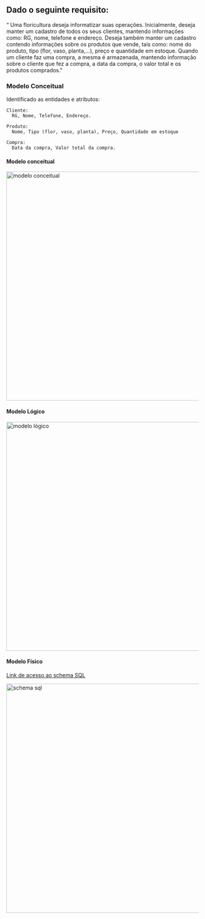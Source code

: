 <h2>Dado o seguinte requisito:</h2>

“ Uma floricultura deseja informatizar suas operações. Inicialmente, deseja manter um cadastro de todos os seus clientes, mantendo informações como: RG, nome, telefone e endereço. Deseja também manter um cadastro contendo informações sobre os produtos que vende, tais como: nome do produto, tipo (flor, vaso, planta,...), preço e quantidade em estoque. Quando um cliente faz uma compra, a mesma é armazenada, mantendo informação sobre o cliente que fez a compra, a data da compra, o valor total e os produtos comprados."

<h3>Modelo Conceitual</h3>

Identificado as entidades e atributos:

    Cliente:
      RG, Nome, Telefone, Endereço.

    Produto:
      Nome, Tipo (flor, vaso, planta), Preço, Quantidade em estoque

    Compra:
      Data da compra, Valor total da compra.

<h4>Modelo conceitual</h4>

<img width="600" alt="modelo conceitual" src="https://github.com/lazarogomes99/FAP-Softex-2024-Ruby-on-Rails/assets/104474707/a8b76b12-88b6-461f-b99b-ea437423604d">

<h4>Modelo Lógico</h4>

<img width="600" alt="modelo lógico" src="https://github.com/lazarogomes99/FAP-Softex-2024-Ruby-on-Rails/assets/104474707/adbf06b0-0d24-4b11-8209-689f904eec9f">

<h4>Modelo Físico</h4>

[Link de acesso ao schema SQL](https://gist.github.com/lazarogomes99/73b20e237bb47f0ee120bfb043e1160b)

<img width="600" alt="schema sql" src="https://github.com/lazarogomes99/FAP-Softex-2024-Ruby-on-Rails/assets/104474707/0aa7028f-0558-4e9c-b4f3-45c335bb50e6">
